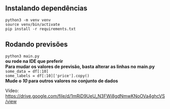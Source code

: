 ## Instalando dependências
`python3 -m venv venv`  
`source venv/bin/activate`  
`pip install -r requirements.txt`  
## Rodando previsões
`python3 main.py`  
**ou rode na IDE que preferir**  
**Para mudar os valores de previsão, basta alterar as linhas no main.py**  
`some_data = df[:10]`  
`some_labels = df[:10]['price'].copy()`  
**Mude o *10* para outros valores no conjunto de dados**  

Vídeo: https://drive.google.com/file/d/1mRiD9UeU_N3FWi8gdNmwKNoOVa4ghcVS/view
